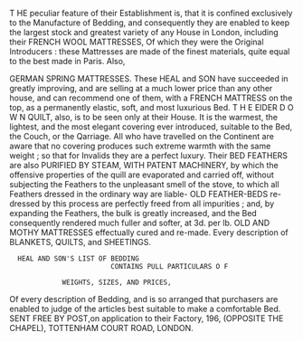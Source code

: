  T  HE peculiar feature of their Establishment is, that it is confined exclusively to
      the Manufacture of Bedding, and consequently they are enabled to keep the
largest stock and greatest variety of any House in London, including their
    FRENCH WOOL MATTRESSES,
Of which they were the Original Introducers : these Mattresses are made of the
finest materials, quite equal to the best made in Paris.     Also,

  GERMAN SPRING MATTRESSES.
   These HEAL and SON have succeeded in greatly improving, and are selling at a
much lower price than any other house, and can recommend one of them, with a
FRENCH MATTRESS on the top, as a permanently elastic, soft, and most
luxurious Bed.
         T H E EIDER D O W N QUILT,
also, is to be seen only at their House. It is the warmest, the lightest, and the
most elegant covering ever introduced, suitable to the Bed, the Couch, or the
 Qarriage. All who have travelled on the Continent are aware that no covering
produces such extreme warmth with the same weight ; so that for Invalids they are
a perfect luxury. Their
                       BED FEATHERS
are also PURIFIED BY STEAM, WITH PATENT MACHINERY, by which
the offensive properties of the quill are evaporated and carried off, without subjecting
the Feathers to the unpleasant smell of the stove, to which all Feathers dressed in
the ordinary way are liable-
   OLD FEATHER-BEDS re-dressed by this process are perfectly freed from all
impurities ; and, by expanding the Feathers, the bulk is greatly increased, and the
Bed consequently rendered much fuller and softer, at 3d. per lb.
  OLD AND MOTHY MATTRESSES effectually cured and re-made.
  Every description of BLANKETS, QUILTS, and SHEETINGS.


      HEAL AND SON'S LIST OF BEDDING
                             CONTAINS PULL PARTICULARS O F

                 WEIGHTS, SIZES, AND PRICES,
 Of every description of Bedding, and is so arranged that purchasers are enabled to
judge of the articles best suitable to make a comfortable Bed.
                 SENT FREE BY POST,on application to their Factory,
                  196, (OPPOSITE THE CHAPEL),
  TOTTENHAM COURT ROAD, LONDON.
